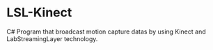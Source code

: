 # LSL-Kinect
C# Program that broadcast motion capture datas by using Kinect and LabStreamingLayer technology.
